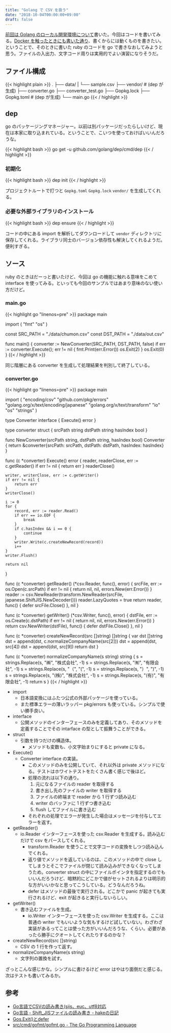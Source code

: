 ```yaml
---
title: "Golang で CSV を扱う"
date: "2018-10-04T00:00:00+09:00"
draft: false
---
```

[前回は Golang のローカル開発環境について](/posts/2018-10-02-setup-golang/)書いた。今回はコードを書いてみる。[Docker を触ったときにも書いた通り](posts/2018-09-09-docker-with-ruby/)、書くからには動くものを書きたい。ということで、そのときに書いた ruby のコードを go で書きなおしてみようと思う。ファイルの入出力、文字コード周りは実用的でよい演習になりそうだ。

## ファイル構成

{{< highlight plain >}}
.
├── data/
|   └── sample.csv
├── vendor/ # (dep が生成)
├── converter.go
├── converter_test.go
├── Gopkg.lock
├── Gopkg.toml # (dep が生成)
└── main.go
{{< / highlight >}}

## dep

go のパッケージングマネージャー。以前は別パッケージだったらしいけど、現在は本家に取り込まれている。ということで、こいつを使っておけばいいんだろうな。

{{< highlight bash >}}
go get -u github.com/golang/dep/cmd/dep
{{< / highlight >}}

### 初期化

{{< highlight bash >}}
dep init
{{< / highlight >}}

プロジェクトルートで打つと `Gopkg.toml` `Gopkg.lock` `vendor/` を生成してくれる。

### 必要な外部ライブラリのインストール

{{< highlight bash >}}
dep ensure
{{< / highlight >}}

コードの中にある import を解析してダウンロードして `vendor` ディレクトリに保存してくれる。ライブラリ同士のバージョン依存性も解決してくれるようだ。便利すぎる。

## ソース

ruby のときはだーっと書いたけど、今回は go の機能に触れる意味をこめて interface を使ってみる。といっても今回のサンプルではあまり意味のない使い方だけど。

### main.go

{{< highlight go "linenos=pre" >}}
package main

import (
	"fmt"
	"os"
)

const SRC_PATH = "./data/chumon.csv"
const DST_PATH = "./data/out.csv"

func main() {
	converter := NewConverter(SRC_PATH, DST_PATH, false)
	if err := converter.Execute(); err != nil {
		fmt.Print(err.Error())
		os.Exit(2)
	}
	os.Exit(0)
}
{{< / highlight >}}

同じ階層にある converter を生成して処理結果を判別して終了している。

### converter.go

{{< highlight go "linenos=pre" >}}
package main

import (
	"encoding/csv"
	"github.com/pkg/errors"
	"golang.org/x/text/encoding/japanese"
	"golang.org/x/text/transform"
	"io"
	"os"
	"strings"
)

type Converter interface {
	Execute() error
}

type converter struct {
	srcPath  string
	dstPath  string
	hasIndex bool
}

func NewConverter(srcPath string, dstPath string, hasIndex bool) Converter {
	return &converter{srcPath: srcPath, dstPath: dstPath, hasIndex: hasIndex}
}

func (c *converter) Execute() error {
	reader, readerClose, err := c.getReader()
	if err != nil {
		return err
	}
	readerClose()

	writer, writerClose, err := c.getWriter()
	if err != nil {
		return err
	}
	writerClose()

	i := 0
	for {
		record, err := reader.Read()
		if err == io.EOF {
			break
		}
		if c.hasIndex && i == 0 {
			continue
		}
		writer.Write(c.createNewRecord(record))
		i++
	}
	writer.Flush()

	return nil
}

func (c *converter) getReader() (*csv.Reader, func(), error) {
	srcFile, err := os.Open(c.srcPath)
	if err != nil {
		return nil, nil, errors.New(err.Error())
	}
	reader := csv.NewReader(transform.NewReader(srcFile, japanese.ShiftJIS.NewDecoder()))
	reader.LazyQuotes = true
	return reader, func() { defer srcFile.Close() }, nil
}

func (c *converter) getWriter() (*csv.Writer, func(), error) {
	dstFile, err := os.Create(c.dstPath)
	if err != nil {
		return nil, nil, errors.New(err.Error())
	}
	return csv.NewWriter(dstFile), func() { defer dstFile.Close() }, nil
}

func (c *converter) createNewRecord(src []string) []string {
	var dst []string
	dst = append(dst, c.normalizeCompanyName(src[2]))
	dst = append(dst, src[4])
	dst = append(dst, src[9])
	return dst
}

func (c *converter) normalizeCompanyName(s string) string {
	s = strings.Replace(s, "㈱", "株式会社", -1)
	s = strings.Replace(s, "㈲", "有限会社", -1)
	s = strings.Replace(s, "（", "(", -1)
	s = strings.Replace(s, "）", ")", -1)
	s = strings.Replace(s, "(株)", "株式会社", -1)
	s = strings.Replace(s, "(有)", "有限会社", -1)
	return s
}
{{< / highlight >}}

* import
  * 日本語変換にはふたつ公式の外部パッケージを使っている。
  * また標準エラーの薄いラッパー pkg/errors も使っている。シンプルで使い勝手良い。
* interface
  * 公開メソッドのインターフェースのみを定義してあり、そのメソッドを定義することでその intarface の型として振舞うことができる。
* struct
  * 引数を持つだけの構造体。
	* メソッドも変数も、小文字始まりにすると private になる。
* Execute()
  * Converter interface の実装。
	* このメソッドのみを公開していて、それ以外は private メソッドになる。テストはホワイトテストをたくさん書く感じで後ほど。
	* 処理の流れは以下の通り。
	  1. 元になるファイルの reader を取得する
		1. 書き出し先のファイルの writer を取得する
		1. ファイルの終端まで reader から 1 行ずつ読み込む
		1. writer のバッファに 1 行ずつ書き込む
		1. flush してファイルに書き込む
	* それぞれの処理でエラーが発生した場合はメッセージを付与してエラーを返す。
* getReader()
  * io.Reader インターフェースを使った csv.Reader を生成する。読み込むだけで csv をパースしてくれる。
	* transform.Reader を使うことで文字コードの変換をしつつ読み込んでくれる。
	* 返り値でメソッドを返しているのは、このメソッドの中で close してしまうとそこでファイルが閉じて読み込みができなくなってしまうため。converter struct の中にファイルポインタを指定するのでもいいんだろうけど、暗黙的にどこかで値がセットされるよりは明示的な方がいいかなと思ってこうしている。どうなんだろうね。
	* defer はメソッドの最後で実行される。どこかで panic が起きても実行されるけど、exit が起きると実行しないらしい。
* getWriter()
  * 書き込むファイルを生成。
	* io.Writer インターフェースを使った csv.Writer を生成する。ここは普通の writer でもいいような気もするけど試していない。わざわざ実装があるってことは使った方がいいんだろうな、くらい。必要があったら勝手にクオートしてくれたりするのかな？
* createNewRecord(src []string)
  * CSV の 1 行を作って返す。
* normalizeCompanyName(s string)
  * 文字列の置換を試す。

ざっとこんな感じかな。シンプルに書けるけど error はやはり面倒だと感じる。次はテストも書いてみるか。

## 参考

* [Go言語でCSVの読み書き(sjis、euc、utf8対応](https://qiita.com/kesuzuki/items/202cc58db3fd1763c095)
* [Go言語 - Shift_JISファイルの読み書き - hakeの日記](https://hake.hatenablog.com/entry/20150817/p1)
* [Gos.Exit()とdefer](https://qiita.com/umisama/items/7be04949d670d8cdb99c)
* [src/cmd/gofmt/gofmt.go - The Go Programming Language](https://golang.org/src/cmd/gofmt/gofmt.go)
